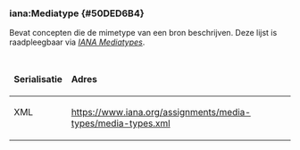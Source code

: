 ### iana:Mediatype {#50DED6B4}
Bevat concepten die de mimetype van een bron beschrijven. Deze lijst is raadpleegbaar via <a href='https://www.iana.org/assignments/media-types/media-types.xhtml' target='_blank'><i>IANA Mediatypes</i></a>.
<table style='width: 100%;'><caption></caption>
<colgroup><col id='col1' style='width: 17.838664158043276%;'>
<col id='col2' style='width: 82.16133584195673%;'>
</colgroup>
<thead valign='top'><tr><th align='left' style='border-top: 0pt none #000000; border-left: 0pt none #000000; border-bottom: 0pt none #000000; border-right: 0pt none #000000; background-color: none;'><p id='12B3097E'>Serialisatie</th>
<th align='left' style='border-top: 0pt none #000000; border-left: 0pt none #000000; border-bottom: 0pt none #000000; border-right: 0pt none #000000; background-color: none;'><p id='797FD779'>Adres</th>
</tr>
</thead>
<tbody valign='top'><tr><td align='left' style='border-top: 0pt none #000000; border-left: 0pt none #000000; border-bottom: 0pt none #000000; border-right: 0pt none #000000; background-color: none;'><p id='44EADB3F'>XML</td>
<td align='left' style='border-top: 0pt none #000000; border-left: 0pt none #000000; border-bottom: 0pt none #000000; border-right: 0pt none #000000; background-color: none;'><p id='00E9C739'><a href='https://www.iana.org/assignments/media-types/media-types.xml' target='_blank'>https://www.iana.org/assignments/media-types/media-types.xml</a></td>
</tr>
</tbody>
</table>

